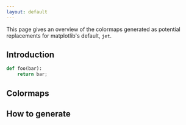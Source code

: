 ```yaml
---
layout: default
---
```


This page gives an overview of the colormaps generated as potential
replacements for matplotlib's default, ``jet``.

## Introduction

```python
def foo(bar):
    return bar;
```

## Colormaps

## How to generate

